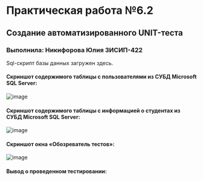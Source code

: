 # Практическая работа №6.2
## Создание автоматизированного UNIT-теста
### Выполнила: Никифорова Юлия 3ИСИП-422
Sql-скрипт базы данных загружен здесь.
#### Cкриншот содержимого таблицы с пользователями из СУБД Microsoft SQL Server:
![image](https://github.com/user-attachments/assets/3a2087c2-c3e8-479c-949a-60cd6e68f70a)
#### Cкриншот содержимого таблицы с информацией о студентах из СУБД Microsoft SQL Server:
![image](https://github.com/user-attachments/assets/931c064d-e7a5-4eb6-bc4c-c4d9202a00ad)
#### Cкриншот окна «Обозреватель тестов»:
![image](https://github.com/user-attachments/assets/055c7287-611a-4f2d-9e90-b3d6a06557f8)
#### Вывод о проведенном тестировании:


